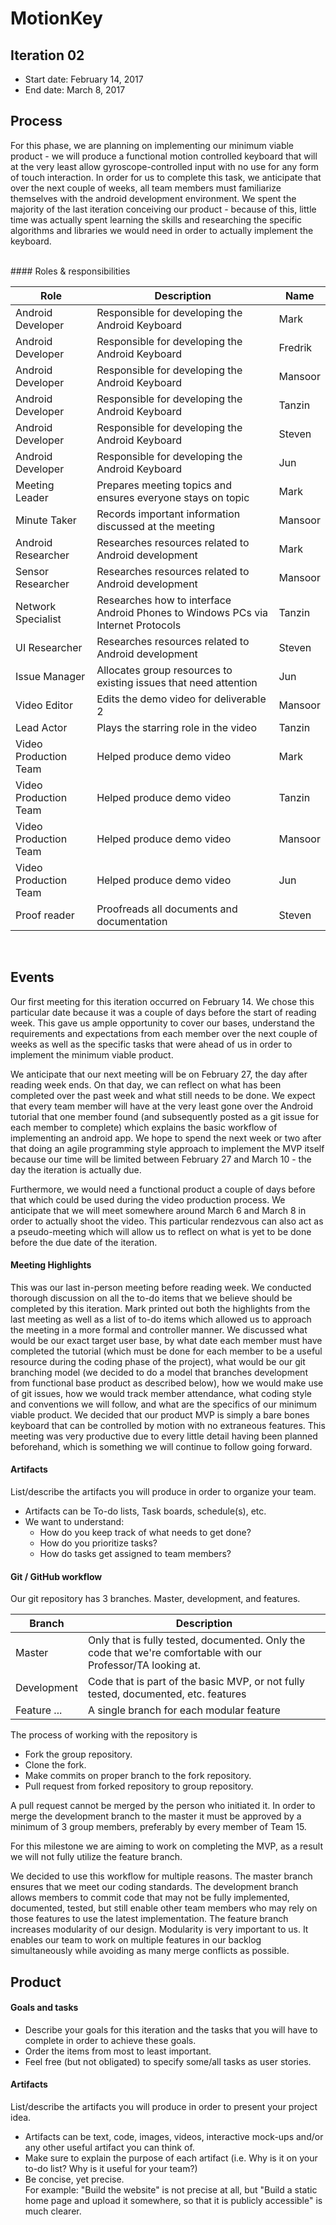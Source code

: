 # MotionKey

## Iteration 02

 * Start date: February 14, 2017
 * End date: March 8, 2017

## Process

For this phase, we are planning on implementing our minimum viable product - we will produce a functional
motion controlled keyboard that will at the very least allow gyroscope-controlled input with no use for
any form of touch interaction. In order for us to complete this task, we anticipate that over the next
couple of weeks, all team members must familiarize themselves with the android development environment.
We spent the majority of the last iteration conceiving our product - because of this, little time was
actually spent learning the skills and researching the specific algorithms and libraries we would need
in order to actually implement the keyboard.

<br />
#### Roles & responsibilities

| Role | Description | Name |
| --- | --- | --- |
| Android Developer | Responsible for developing the Android Keyboard | Mark |
| Android Developer | Responsible for developing the Android Keyboard | Fredrik |
| Android Developer | Responsible for developing the Android Keyboard | Mansoor |
| Android Developer | Responsible for developing the Android Keyboard | Tanzin |
| Android Developer | Responsible for developing the Android Keyboard | Steven |
| Android Developer | Responsible for developing the Android Keyboard | Jun |
| Meeting Leader | Prepares meeting topics and ensures everyone stays on topic | Mark |
| Minute Taker | Records important information discussed at the meeting | Mansoor |
| Android Researcher | Researches resources related to Android development | Mark |
| Sensor Researcher | Researches resources related to Android development | Mansoor |
| Network Specialist  | Researches how to interface Android Phones to Windows PCs via Internet Protocols | Tanzin |
| UI Researcher | Researches resources related to Android development | Steven |
| Issue Manager | Allocates group resources to existing issues that need attention | Jun |
| Video Editor  | Edits the demo video for deliverable 2 | Mansoor |
| Lead Actor  | Plays the starring role in the video | Tanzin |
| Video Production Team  | Helped produce demo video | Mark |
| Video Production Team  | Helped produce demo video | Tanzin |
| Video Production Team  | Helped produce demo video | Mansoor |
| Video Production Team  | Helped produce demo video | Jun |
| Proof reader  | Proofreads all documents and documentation | Steven |
<br />

## Events

Our first meeting for this iteration occurred on February 14. We chose this particular date because it was a couple of days
before the start of reading week. This gave us ample opportunity to cover our bases, understand the requirements and
expectations from each member over the next couple of weeks as well as the specific tasks that were ahead of us in order
to implement the minimum viable product.

We anticipate that our next meeting will be on February 27, the day after reading week ends. On that day, we can reflect on what has
been completed over the past week and what still needs to be done. We expect that every team member will have at the very least gone
over the Android tutorial that one member found (and subsequently posted as a git issue for each member to complete) which explains
the basic workflow of implementing an android app. We hope to spend the next week or two after that doing an agile programming
style approach to implement the MVP itself because our time will be limited between February 27 and March 10 - the day the iteration
is actually due. 

Furthermore, we would need a functional product a couple of days before that which could be used during
the video production process. We anticipate that we will meet somewhere around March 6 and March 8 in order to actually shoot the
video. This particular rendezvous can also act as a pseudo-meeting which will allow us to reflect on what is yet to be done
before the due date of the iteration.

#### Meeting Highlights
This was our last in-person meeting before reading week. We conducted thorough discussion on all the to-do items that we
believe should be completed by this iteration. Mark printed out both the highlights from the last meeting as well as a
list of to-do items which allowed us to approach the meeting in a more formal and controller manner. We discussed what
would be our exact target user base, by what date each member must have completed the tutorial (which must be done
for each member to be a useful resource during the coding phase of the project), what would be our git branching model
(we decided to do a model that branches development from functional base product as described below), how we would make
use of git issues, how we would track member attendance, what coding style and conventions we will follow, and what are the
specifics of our minimum viable product. We decided that our product MVP is simply a bare bones keyboard that can be controlled
by motion with no extraneous features. This meeting was very productive due to every little detail having been planned beforehand,
which is something we will continue to follow going forward.

#### Artifacts

List/describe the artifacts you will produce in order to organize your team.       

 * Artifacts can be To-do lists, Task boards, schedule(s), etc.
 * We want to understand:
   * How do you keep track of what needs to get done?
   * How do you prioritize tasks?
   * How do tasks get assigned to team members?

#### Git / GitHub workflow



Our git repository has 3 branches. Master, development, and features.

| Branch | Description |
| --- | --- |
| Master | Only that is fully tested, documented. Only the code that we're comfortable with our Professor/TA looking at. |
| Development | Code that is part of the basic MVP, or not fully tested, documented, etc. features |
| Feature ... | A single branch for each modular feature |

The process of working with the repository is 
 * Fork the group repository. 
 * Clone the fork.
 * Make commits on proper branch to the fork repository.
 * Pull request from forked repository to group repository.

A pull request cannot be merged by the person who initiated it.
In order to merge the development branch to the master it must be approved by a minimum of 3 group members, preferably by every member of Team 15.
 
For this milestone we are aiming to work on completing the MVP, as a result we will not fully utilize the feature branch.

We decided to use this workflow for multiple reasons. The master branch ensures that we meet our coding standards.
The development branch allows members to commit code that may not be fully implemented, documented, tested, but still enable other team members who may 
rely on those features to use the latest implementation. The feature branch increases modularity of our design. Modularity is very important to us. It
enables our team to work on multiple features in our backlog simultaneously while avoiding as many merge conflicts as possible.

## Product

#### Goals and tasks

 * Describe your goals for this iteration and the tasks that you will have to complete in order to achieve these goals.
 * Order the items from most to least important.
 * Feel free (but not obligated) to specify some/all tasks as user stories.

#### Artifacts

List/describe the artifacts you will produce in order to present your project idea.

 * Artifacts can be text, code, images, videos, interactive mock-ups and/or any other useful artifact you can think of.
 * Make sure to explain the purpose of each artifact (i.e. Why is it on your to-do list? Why is it useful for your team?)
 * Be concise, yet precise.         
   For example: "Build the website" is not precise at all, but "Build a static home page and upload it somewhere, so that it is publicly accessible" is much clearer.
